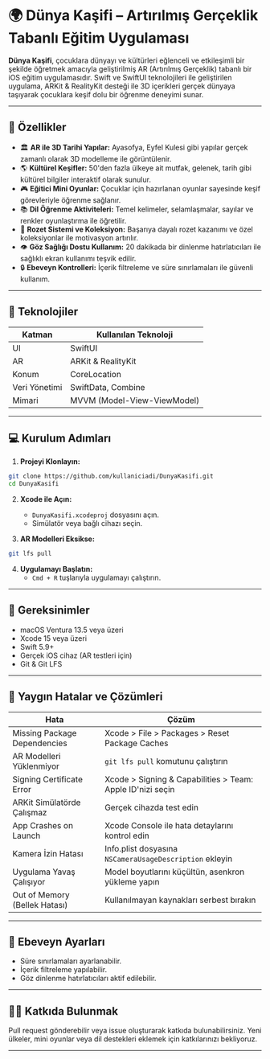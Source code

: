# 🌍 Dünya Kaşifi – Artırılmış Gerçeklik Tabanlı Eğitim Uygulaması

**Dünya Kaşifi**, çocuklara dünyayı ve kültürleri eğlenceli ve etkileşimli bir şekilde öğretmek amacıyla geliştirilmiş AR (Artırılmış Gerçeklik) tabanlı bir iOS eğitim uygulamasıdır. Swift ve SwiftUI teknolojileri ile geliştirilen uygulama, ARKit & RealityKit desteği ile 3D içerikleri gerçek dünyaya taşıyarak çocuklara keşif dolu bir öğrenme deneyimi sunar.

---

## 🚀 Özellikler

- 🏛️ **AR ile 3D Tarihi Yapılar:** Ayasofya, Eyfel Kulesi gibi yapılar gerçek zamanlı olarak 3D modelleme ile görüntülenir.
- 🌎 **Kültürel Keşifler:** 50'den fazla ülkeye ait mutfak, gelenek, tarih gibi kültürel bilgiler interaktif olarak sunulur.
- 🎮 **Eğitici Mini Oyunlar:** Çocuklar için hazırlanan oyunlar sayesinde keşif görevleriyle öğrenme sağlanır.
- 📚 **Dil Öğrenme Aktiviteleri:** Temel kelimeler, selamlaşmalar, sayılar ve renkler oyunlaştırma ile öğretilir.
- 🏅 **Rozet Sistemi ve Koleksiyon:** Başarıya dayalı rozet kazanımı ve özel koleksiyonlar ile motivasyon artırılır.
- 👁️ **Göz Sağlığı Dostu Kullanım:** 20 dakikada bir dinlenme hatırlatıcıları ile sağlıklı ekran kullanımı teşvik edilir.
- 🔒 **Ebeveyn Kontrolleri:** İçerik filtreleme ve süre sınırlamaları ile güvenli kullanım.

---

## 🧱 Teknolojiler

| Katman         | Kullanılan Teknoloji          |
|----------------|-------------------------------|
| UI             | SwiftUI                       |
| AR             | ARKit & RealityKit            |
| Konum          | CoreLocation                  |
| Veri Yönetimi  | SwiftData, Combine            |
| Mimari         | MVVM (Model-View-ViewModel)   |

---

## 💻 Kurulum Adımları

1. **Projeyi Klonlayın:**
```bash
git clone https://github.com/kullaniciadi/DunyaKasifi.git
cd DunyaKasifi
```

2. **Xcode ile Açın:**
   - `DunyaKasifi.xcodeproj` dosyasını açın.
   - Simülatör veya bağlı cihazı seçin.

3. **AR Modelleri Eksikse:**
```bash
git lfs pull
```

4. **Uygulamayı Başlatın:**
   - `Cmd + R` tuşlarıyla uygulamayı çalıştırın.

---

## 📱 Gereksinimler

- macOS Ventura 13.5 veya üzeri
- Xcode 15 veya üzeri
- Swift 5.9+
- Gerçek iOS cihaz (AR testleri için)
- Git & Git LFS

---

## 🧩 Yaygın Hatalar ve Çözümleri

| Hata                            | Çözüm                                                                 |
|----------------------------------|------------------------------------------------------------------------|
| Missing Package Dependencies     | Xcode > File > Packages > Reset Package Caches                        |
| AR Modelleri Yüklenmiyor         | `git lfs pull` komutunu çalıştırın                                    |
| Signing Certificate Error        | Xcode > Signing & Capabilities > Team: Apple ID'nizi seçin            |
| ARKit Simülatörde Çalışmaz       | Gerçek cihazda test edin                                              |
| App Crashes on Launch            | Xcode Console ile hata detaylarını kontrol edin                        |
| Kamera İzin Hatası               | Info.plist dosyasına `NSCameraUsageDescription` ekleyin               |
| Uygulama Yavaş Çalışıyor         | Model boyutlarını küçültün, asenkron yükleme yapın                    |
| Out of Memory (Bellek Hatası)    | Kullanılmayan kaynakları serbest bırakın                              |

---

## 🔐 Ebeveyn Ayarları

- Süre sınırlamaları ayarlanabilir.
- İçerik filtreleme yapılabilir.
- Göz dinlenme hatırlatıcıları aktif edilebilir.

---

## 🧑‍💻 Katkıda Bulunmak

Pull request gönderebilir veya issue oluşturarak katkıda bulunabilirsiniz. Yeni ülkeler, mini oyunlar veya dil destekleri eklemek için katkılarınızı bekliyoruz.

---

